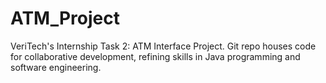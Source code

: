 # ATM_Project
VeriTech's Internship Task 2: ATM Interface Project. Git repo houses code for collaborative development, refining skills in Java programming and software engineering.
